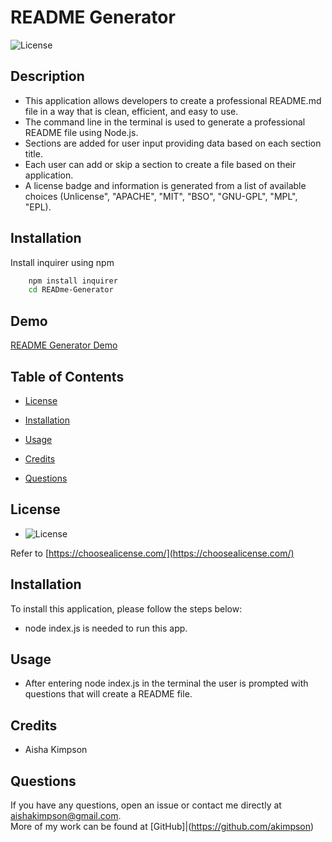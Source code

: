 # README Generator

![License](https://img.shields.io/badge/license-$%7Blicense%7D-yellow)

## Description

- This application allows developers to create a professional README.md file in a way that is clean, efficient, and easy to use.
- The command line in the terminal is used to generate a professional README file using Node.js.
- Sections are added for user input providing data based on each section title.
- Each user can add or skip a section to create a file based on their application.
- A license badge and information is generated from a list of available choices (Unlicense", "APACHE", "MIT", "BSO", "GNU-GPL", "MPL", "EPL).

## Installation

Install inquirer using npm

```bash
    npm install inquirer
    cd READme-Generator
```

## Demo

[README Generator Demo](https://user-images.githubusercontent.com/98501990/174437546-4f07cf59-fc79-489d-a6fb-d578b2f450bd.mp4)

## Table of Contents

- [License](#license)

- [Installation](#installation)

- [Usage](#usage)

- [Credits](#credits)

- [Questions](#questions)

## License

- ![License](https://img.shields.io/badge/license-$%7Blicense%7D-yellow)

Refer to [https://choosealicense.com/](https://choosealicense.com/)

## Installation

To install this application, please follow the steps below:

- node index.js is needed to run this app.

## Usage

- After entering node index.js in the terminal the user is prompted with questions that will create a README file.

## Credits

- Aisha Kimpson

## Questions

If you have any questions, open an issue or contact me directly at aishakimpson@gmail.com. <br> More of my work can be found at [GitHub]|(https://github.com/akimpson)
